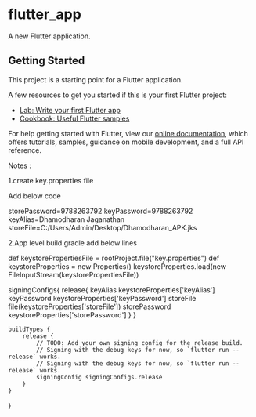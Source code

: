 # flutter_app

A new Flutter application.

## Getting Started

This project is a starting point for a Flutter application.

A few resources to get you started if this is your first Flutter project:

- [Lab: Write your first Flutter app](https://flutter.io/docs/get-started/codelab)
- [Cookbook: Useful Flutter samples](https://flutter.io/docs/cookbook)

For help getting started with Flutter, view our 
[online documentation](https://flutter.io/docs), which offers tutorials, 
samples, guidance on mobile development, and a full API reference.




Notes :


1.create key.properties file

Add below code

storePassword=9788263792
keyPassword=9788263792
keyAlias=Dhamodharan Jaganathan
storeFile=C:/Users/Admin/Desktop/Dhamodharan_APK.jks


2.App level build.gradle add below lines

def keystorePropertiesFile = rootProject.file("key.properties")
def keystoreProperties = new Properties()
keystoreProperties.load(new FileInputStream(keystorePropertiesFile))


signingConfigs{
        release{
            keyAlias keystoreProperties['keyAlias']
            keyPassword keystoreProperties['keyPassword']
            storeFile file(keystoreProperties['storeFile'])
            storePassword keystoreProperties['storePassword']
        }
    }

    buildTypes {
        release {
            // TODO: Add your own signing config for the release build.
            // Signing with the debug keys for now, so `flutter run --release` works.
            // Signing with the debug keys for now, so `flutter run --release` works.
            signingConfig signingConfigs.release
        }
    }
}
